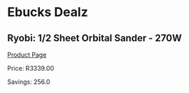 
# Ebucks Dealz
## Ryobi: 1/2 Sheet Orbital Sander - 270W
[Product Page](https://www.ebucks.com/web/shop/productSelected.do?prodId=342649088&catId=714893646)

Price: R3339.00

Savings: 256.0


	